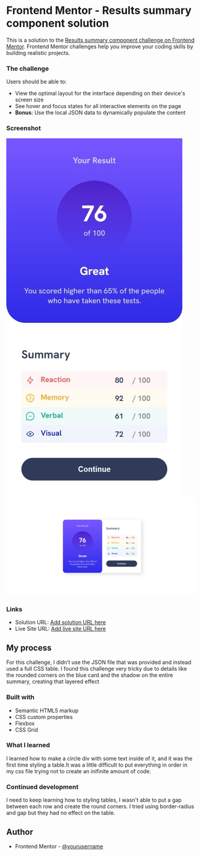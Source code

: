 # Frontend Mentor - Results summary component solution

This is a solution to the [Results summary component challenge on Frontend Mentor](https://www.frontendmentor.io/challenges/results-summary-component-CE_K6s0maV). Frontend Mentor challenges help you improve your coding skills by building realistic projects. 


### The challenge

Users should be able to:

- View the optimal layout for the interface depending on their device's screen size
- See hover and focus states for all interactive elements on the page
- **Bonus**: Use the local JSON data to dynamically populate the content


### Screenshot

![](./Screenshot_1.jpeg)
![](./Screenshot_2.jpeg)


### Links

- Solution URL: [Add solution URL here](https://github.com/Darionvr/darionvr.github.io/tree/main/Results_Summary)
- Live Site URL: [Add live site URL here](https://darionvr.github.io/Results_Summary/)

## My process

For this challenge, I didn’t use the JSON file that was provided and instead used a full CSS table. I found this challenge very tricky due to details like the rounded corners on the blue card and the shadow on the entire summary, creating that layered effect

### Built with

- Semantic HTML5 markup
- CSS custom properties
- Flexbox
- CSS Grid



### What I learned

I learned how to make a circle div with some text inside of it, and it was the first time styling a table.It was a little difficult to put everything in order in my css file trying not to create an inifinite amount of code. 



### Continued development

I need to keep learning how to styling tables, I wasn't able to put a gap between each row and create the round corners. I tried using border-radius and gap but they had no effect on the table. 


## Author


- Frontend Mentor - [@yourusername](https://www.frontendmentor.io/profile/Darionvr)


